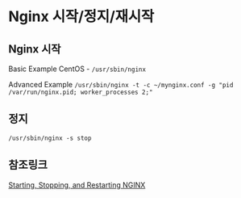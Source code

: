 # Nginx 시작/정지/재시작

## Nginx 시작
Basic Example
CentOS - `/usr/sbin/nginx`

Advanced Example
`/usr/sbin/nginx -t -c ~/mynginx.conf -g "pid /var/run/nginx.pid; worker_processes 2;"`

## 정지
`/usr/sbin/nginx -s stop`


## 참조링크
[Starting, Stopping, and Restarting NGINX](https://www.nginx.com/resources/wiki/start/topics/tutorials/commandline/)
